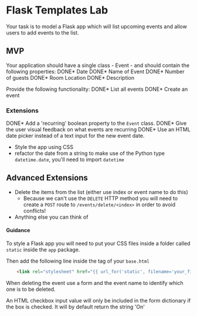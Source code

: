 # Flask Templates Lab

Your task is to model a Flask app which will list upcoming events and allow users to add events to the list.

## MVP

Your application should have a single class - Event - and should contain the following properties:
DONE* Date 
DONE* Name of Event
DONE* Number of guests
DONE* Room Location
DONE* Description

Provide the following functionality:
DONE* List all events
DONE* Create an event 

### Extensions

DONE* Add a 'recurring' boolean property to the `Event` class.
DONE* Give the user visual feedback on what events are recurring
DONE* Use an HTML date picker instead of a text input for the new event date.
* Style the app using CSS
* refactor the date from a string to make use of the Python type `datetime.date`, you'll need to import `datetime`

## Advanced Extensions

* Delete the items from the list (either use index or event name to do this)
    * Because we can't use the `DELETE` HTTP method you will need to create a `POST` route to `/events/delete/<index>` in order to avoid conflicts!
* Anything else you can think of


#### Guidance

To style a Flask app you will need to put your CSS files inside a folder called `static` inside the `app` package.

Then add the following line inside the <HEAD> tag of your `base.html`

```html
    <link rel="stylesheet" href="{{ url_for('static', filename='your_file_name.css') }}">
```

When deleting the event use a form and the event name to identify which one is to be deleted.

An HTML checkbox input value will only be included in the form dictionary if the box is checked. It will by default return the string 'On'
